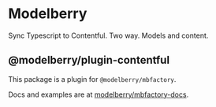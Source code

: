 # Modelberry

Sync Typescript to Contentful. Two way. Models and content.

## @modelberry/plugin-contentful

This package is a plugin for `@modelberry/mbfactory`.

Docs and examples are at [modelberry/mbfactory-docs](https://github.com/modelberry/mbfactory-docs/blob/main/README.md).
